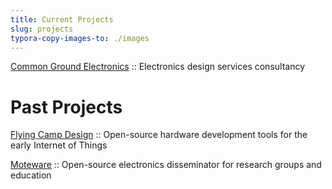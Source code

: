 ```yaml
---
title: Current Projects
slug: projects
typora-copy-images-to: ./images
---
```


[Common Ground Electronics](https://cgnd.dev/) :: Electronics design services consultancy

# Past Projects

[Flying Camp Design](https://flyingcamp.design/) :: Open-source hardware development tools for the early Internet of Things

[Moteware](https://web.archive.org/web/20140106080903/http://moteware.com/) :: Open-source electronics disseminator for research groups and education